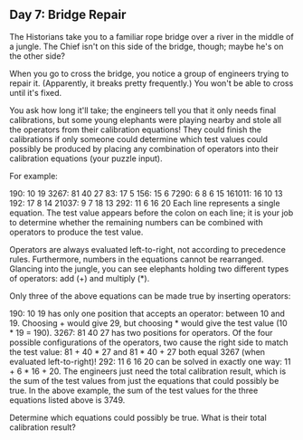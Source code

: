 ## Day 7: Bridge Repair 

The Historians take you to a familiar rope bridge over a river in the middle of a jungle. The Chief isn't on this side of the bridge, though; maybe he's on the other side?

When you go to cross the bridge, you notice a group of engineers trying to repair it. (Apparently, it breaks pretty frequently.) You won't be able to cross until it's fixed.

You ask how long it'll take; the engineers tell you that it only needs final calibrations, but some young elephants were playing nearby and stole all the operators from their calibration equations! They could finish the calibrations if only someone could determine which test values could possibly be produced by placing any combination of operators into their calibration equations (your puzzle input).

For example:

190: 10 19
3267: 81 40 27
83: 17 5
156: 15 6
7290: 6 8 6 15
161011: 16 10 13
192: 17 8 14
21037: 9 7 18 13
292: 11 6 16 20
Each line represents a single equation. The test value appears before the colon on each line; it is your job to determine whether the remaining numbers can be combined with operators to produce the test value.

Operators are always evaluated left-to-right, not according to precedence rules. Furthermore, numbers in the equations cannot be rearranged. Glancing into the jungle, you can see elephants holding two different types of operators: add (+) and multiply (*).

Only three of the above equations can be made true by inserting operators:

190: 10 19 has only one position that accepts an operator: between 10 and 19. Choosing + would give 29, but choosing * would give the test value (10 * 19 = 190).
3267: 81 40 27 has two positions for operators. Of the four possible configurations of the operators, two cause the right side to match the test value: 81 + 40 * 27 and 81 * 40 + 27 both equal 3267 (when evaluated left-to-right)!
292: 11 6 16 20 can be solved in exactly one way: 11 + 6 * 16 + 20.
The engineers just need the total calibration result, which is the sum of the test values from just the equations that could possibly be true. In the above example, the sum of the test values for the three equations listed above is 3749.

Determine which equations could possibly be true. What is their total calibration result?
